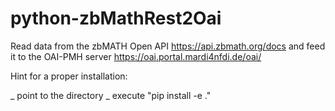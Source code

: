 # python-zbMathRest2Oai
Read data from the zbMATH Open API https://api.zbmath.org/docs and feed it to the OAI-PMH server https://oai.portal.mardi4nfdi.de/oai/

Hint for a proper installation:

_ point to the directory
_ execute "pip install -e ."